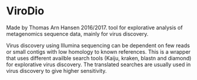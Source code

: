 # ViroDio

Made by Thomas Arn Hansen 2016/2017. 
tool for explorative analysis of metagenomics sequence data, mainly for virus discovery. 

Virus discovery using Illumina sequencing can be dependent on few reads or small contigs with low homology to known references. This is a wrapper that uses different availble search tools (Kaiju, kraken, blastn and diamond) for explorative virus discovery. The translated searches are usually used in virus discovery to give higher sensitivity.
